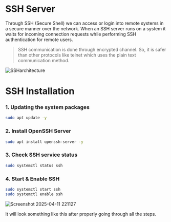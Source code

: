 # SSH Server

Through SSH (Secure Shell) we can access or login into remote systems in a secure manner over the network. When an SSH server runs on a system it waits for incoming connection requests while performing SSH authentication for remote users.

> SSH communication is done through encrypted channel. So, it is safer than other protocols like telnet which uses the plain text communication method.

![SSHarchitecture](https://github.com/user-attachments/assets/bb7ef682-a228-4539-80cc-de9ec00cf435)

# SSH Installation

### 1. **Updating the system packages**

```bash
sudo apt update -y
```

### 2. **Install OpenSSH Server**

```bash
sudo apt install openssh-server -y
```

### 3. **Check SSH service status**

```bash
sudo systemctl status ssh
```

### 4. **Start & Enable SSH**

```bash
sudo systemctl start ssh
sudo systemctl enable ssh
```
![Screenshot 2025-04-11 221127](https://github.com/user-attachments/assets/80e8551a-d58d-4df3-9e7b-9c27b5655597)

It will look something like this after properly going through all the steps.


